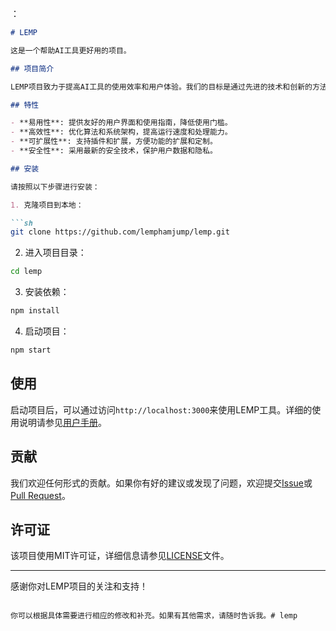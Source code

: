 ：

```markdown
# LEMP

这是一个帮助AI工具更好用的项目。

## 项目简介

LEMP项目致力于提高AI工具的使用效率和用户体验。我们的目标是通过先进的技术和创新的方法，提供一套完整的解决方案，使AI工具更加便捷和高效。

## 特性

- **易用性**: 提供友好的用户界面和使用指南，降低使用门槛。
- **高效性**: 优化算法和系统架构，提高运行速度和处理能力。
- **可扩展性**: 支持插件和扩展，方便功能的扩展和定制。
- **安全性**: 采用最新的安全技术，保护用户数据和隐私。

## 安装

请按照以下步骤进行安装：

1. 克隆项目到本地：

```sh
git clone https://github.com/lemphamjump/lemp.git
```

2. 进入项目目录：

```sh
cd lemp
```

3. 安装依赖：

```sh
npm install
```

4. 启动项目：

```sh
npm start
```

## 使用

启动项目后，可以通过访问`http://localhost:3000`来使用LEMP工具。详细的使用说明请参见[用户手册](./docs/user-manual.md)。

## 贡献

我们欢迎任何形式的贡献。如果你有好的建议或发现了问题，欢迎提交[Issue](https://github.com/lemphamjump/lemp/issues)或[Pull Request](https://github.com/lemphamjump/lemp/pulls)。

## 许可证

该项目使用MIT许可证，详细信息请参见[LICENSE](./LICENSE)文件。

---

感谢你对LEMP项目的关注和支持！
```

你可以根据具体需要进行相应的修改和补充。如果有其他需求，请随时告诉我。# lemp
